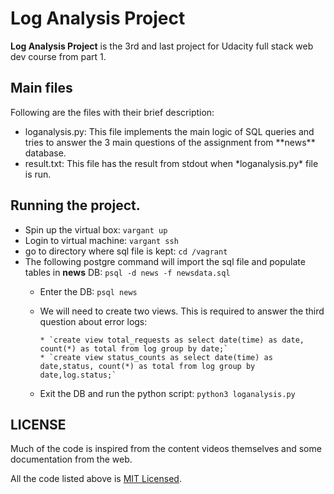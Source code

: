 # Log Analysis Project

**Log Analysis Project** is the 3rd and last project for Udacity full stack web dev course from part 1.

## Main files

Following are the files with their brief description:
<ul>
    <li>loganalysis.py: This file implements the main logic of SQL queries and tries to answer the 3 main questions of the assignment from **news** database.</li>
    <li>result.txt: This file has the result from stdout when *loganalysis.py* file is run.</li>
</ul>

## Running the project.
* Spin up the virtual box: `vargant up`
* Login to virtual machine: `vargant ssh`
* go to directory where sql file is kept: `cd /vagrant`
* The following postgre command will import the sql file and populate tables in **news** DB: `psql -d news -f newsdata.sql`
    * Enter the DB: `psql news`
    * We will need to create two views. This is required to answer the third question about error logs:
      
          * `create view total_requests as select date(time) as date, count(*) as total from log group by date;`
          * `create view status_counts as select date(time) as date,status, count(*) as total from log group by date,log.status;`

    * Exit the DB and run the python script: `python3 loganalysis.py`

## LICENSE
Much of the code is inspired from the content videos themselves and some documentation from the web.

All the code listed above is  <a href="https://opensource.org/licenses/MIT">MIT Licensed</a>.
